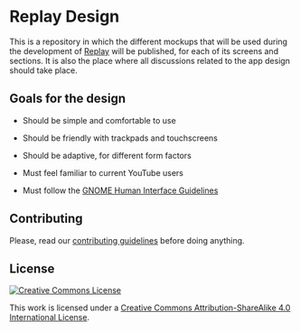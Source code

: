 # Replay Design

This is a repository in which the different mockups that will be used during the development of [Replay](https://github.com/nahuelwexd/Replay) will be published, for each of its screens and sections. It is also the place where all discussions related to the app design should take place.

## Goals for the design

- Should be simple and comfortable to use

- Should be friendly with trackpads and touchscreens

- Should be adaptive, for different form factors

- Must feel familiar to current YouTube users

- Must follow the [GNOME Human Interface Guidelines](https://developer.gnome.org/hig/stable)

## Contributing

Please, read our [contributing guidelines](.github/CONTRIBUTING.md) before doing anything.

## License

[![Creative Commons License](https://i.creativecommons.org/l/by-sa/4.0/88x31.png)](http://creativecommons.org/licenses/by-sa/4.0)

This work is licensed under a [Creative Commons Attribution-ShareAlike 4.0 International License](http://creativecommons.org/licenses/by-sa/4.0).
